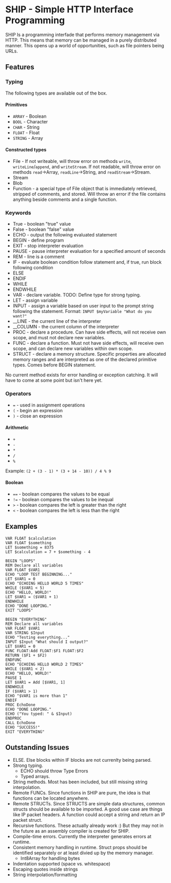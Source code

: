 # SHIP - Simple HTTP Interface Programming

SHIP Is a programming interfade that performs memory management via HTTP. This means that memory can be managed in a purely distributed manner. This opens up a world of opportunities, such as file pointers being URLs.

## Features

### Typing

The following types are available out of the box.

#### Primitives

- `ARRAY` - Boolean
- `BOOL` - Character
- `CHAR` - String
- `FLOAT` - Float
- `STRING` - Array

#### Constructed types

- File - If not writeable, will throw error on methods `write`, `writeLine`/`append`, and `writeStream`. If not readable, will throw error on methods `read`->Array, `readLine`->String, and `readStream`->Stream.
- Stream
- Blob
- Function - a special type of File object that is immediately retrieved, stripped of comments, and stored. Will throw an error if the file contains anything beside comments and a single function.

### Keywords

- True - boolean "true" value
- False - boolean "false" value
- ECHO - output the following evaluated statement
- BEGIN - define program 
- EXIT - stop interpreter evaluation
- PAUSE - pause interpreter evaluation for a specified amount of seconds
- REM - line is a comment
- IF - evaluate boolean condition follow statement and, if true, run block following condition
- ELSE
- ENDIF
- WHILE
- ENDWHILE
- VAR - declare variable. TODO: Define type for strong typing.
- LET - assign variable
- INPUT - assign a variable based on user input to the prompt string following the statement. Format: `INPUT $myVariable "What do you want?"`
- __LINE - the current line of the interpreter
- __COLUMN - the current column of the interpreter
- PROC - declare a procedure. Can have side effects, will not receive own scope, and must not declare new variables.
- FUNC - declare a function. Must not have side effects, will receive own scope, and can declare new variables within own scope.
- STRUCT - declare a memory structure. Specific properties are allocated memory ranges and are interpreted as one of the declared primitive types. Comes before BEGIN statement.

No current method exists for error handling or exception catching. It will have to come at some point but isn't here yet.

### Operators

- `=` - used in assignment operations
- `(` - begin an expression
- `)` - close an expression

#### Arithmetic

- `+`
- `-`
- `*`
- `/`
- `%`

Example: `(2 + (3 - 1) * (3 + 14 - 10)) / 4 % 9`

#### Boolean

- `==` - boolean compares the values to be equal
- `!=` - boolean compares the values to be inequal
- `>` - boolean compares the left is greater than the right
- `<` - boolean compares the left is less than the right

## Examples

```
VAR FLOAT $calculation
VAR FLOAT $something
LET $something = 8375
LET $calculation = 7 + $something - 4
```

```
BEGIN "LOOPS"
REM Declare all variables
VAR FLOAT $VAR1
ECHO "LOOP TEST BEGINNING..."
LET $VAR1 = 0
ECHO "ECHOING HELLO WORLD 5 TIMES"
WHILE ($VAR1 < 5)
ECHO "HELLO, WORLD!"
LET $VAR1 = ($VAR1 + 1)
ENDWHILE
ECHO "DONE LOOPING."
EXIT "LOOPS"
```

```
BEGIN "EVERYTHING"
REM Declare all variables
VAR FLOAT $VAR1
VAR STRING $Input
ECHO "Testing everything..."
INPUT $Input "What should I output?"
LET $VAR1 = 0
FUNC FLOAT:Add FLOAT:$F1 FLOAT:$F2
RETURN ($F1 + $F2)
ENDFUNC
ECHO "ECHOING HELLO WORLD 2 TIMES"
WHILE ($VAR1 < 2)
ECHO "HELLO, WORLD!"
PAUSE 1
LET $VAR1 = Add [$VAR1, 1]
ENDWHILE
IF ($VAR1 > 1)
ECHO "$VAR1 is more than 1"
ENDIF
PROC EchoDone
ECHO "DONE LOOPING."
ECHO ("You typed: " & $Input)
ENDPROC
CALL EchoDone
ECHO "SUCCESS!"
EXIT "EVERYTHING"
```

## Outstanding Issues

- ELSE. Else blocks within IF blocks are not currenlty being parsed.
- Strong typing.
  - ECHO should throw Type Errors
  - Typed arrays.
- String methods. Most has been included, but still missing string interpolation.
- Remote FUNCs. Since functions in SHIP are pure, the idea is that functions can be located anywhere.
- Remote STRUCTs. Since STRUCTS are simple data structures, common structs should be available to be imported. A good use case are things like IP packet headers. A function could accept a string and return an IP packet struct.
- Recursive functions. These actually already work :) But they may not in the future as an assembly compiler is created for SHIP.
- Compile-time errors. Currently the interpreter generates errors at runtime.
- Consistent memory handling in runtime. Struct props should be identified separately or at least divied up by the memory manager.
  - Int8Array for handling bytes
- Indentation supported (space vs. whitespace)
- Escaping quotes inside strings
- String interpolation/formatting
